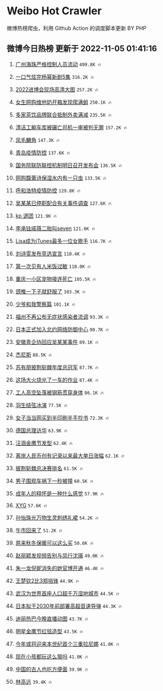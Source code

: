 # Weibo Hot Crawler 



微博热榜爬虫，利用 Github Action 的调度脚本更新 BY PHP 


## 微博今日热榜 更新于 2022-11-05 01:41:16 
1. [广州海珠严格控制人员流动](https://s.weibo.com/weibo?q=%23%E5%B9%BF%E5%B7%9E%E6%B5%B7%E7%8F%A0%E4%B8%A5%E6%A0%BC%E6%8E%A7%E5%88%B6%E4%BA%BA%E5%91%98%E6%B5%81%E5%8A%A8%23&t=31&band_rank=1&Refer=top) `499.8K 🔥` 

1. [一口气炫完杨幂新剧5集](https://s.weibo.com/weibo?q=%23%E4%B8%80%E5%8F%A3%E6%B0%94%E7%82%AB%E5%AE%8C%E6%9D%A8%E5%B9%82%E6%96%B0%E5%89%A75%E9%9B%86%23&t=31&band_rank=2&Refer=top) `316.2K 🔥` 

1. [2022进博会现场高清大图](https://s.weibo.com/weibo?q=%232022%E8%BF%9B%E5%8D%9A%E4%BC%9A%E7%8E%B0%E5%9C%BA%E9%AB%98%E6%B8%85%E5%A4%A7%E5%9B%BE%23&t=31&band_rank=3&Refer=top) `257.2K 🔥` 

1. [女生网购维他奶开箱发现爬满蛆](https://s.weibo.com/weibo?q=%23%E5%A5%B3%E7%94%9F%E7%BD%91%E8%B4%AD%E7%BB%B4%E4%BB%96%E5%A5%B6%E5%BC%80%E7%AE%B1%E5%8F%91%E7%8E%B0%E7%88%AC%E6%BB%A1%E8%9B%86%23&t=31&band_rank=4&Refer=top) `250.1K 🔥` 

1. [多家茶饮品牌联合抵制外卖满减](https://s.weibo.com/weibo?q=%23%E5%A4%9A%E5%AE%B6%E8%8C%B6%E9%A5%AE%E5%93%81%E7%89%8C%E8%81%94%E5%90%88%E6%8A%B5%E5%88%B6%E5%A4%96%E5%8D%96%E6%BB%A1%E5%87%8F%23&t=31&band_rank=5&Refer=top) `235.5K 🔥` 

1. [清洁工躺车库被碾亡司机一审被判无罪](https://s.weibo.com/weibo?q=%23%E6%B8%85%E6%B4%81%E5%B7%A5%E8%BA%BA%E8%BD%A6%E5%BA%93%E8%A2%AB%E7%A2%BE%E4%BA%A1%E5%8F%B8%E6%9C%BA%E4%B8%80%E5%AE%A1%E8%A2%AB%E5%88%A4%E6%97%A0%E7%BD%AA%23&t=31&band_rank=6&Refer=top) `157.2K 🔥` 

1. [凤毛麟角](https://s.weibo.com/weibo?q=%E5%87%A4%E6%AF%9B%E9%BA%9F%E8%A7%92&t=31&band_rank=7&Refer=top) `147.3K 🔥` 

1. [青岛疫情防控](https://s.weibo.com/weibo?q=%23%E9%9D%92%E5%B2%9B%E7%96%AB%E6%83%85%E9%98%B2%E6%8E%A7%23&t=31&band_rank=8&Refer=top) `137.6K 🔥` 

1. [国务院联防联控机制明日召开发布会](https://s.weibo.com/weibo?q=%23%E5%9B%BD%E5%8A%A1%E9%99%A2%E8%81%94%E9%98%B2%E8%81%94%E6%8E%A7%E6%9C%BA%E5%88%B6%E6%98%8E%E6%97%A5%E5%8F%AC%E5%BC%80%E5%8F%91%E5%B8%83%E4%BC%9A%23&t=31&band_rank=9&Refer=top) `136.5K 🔥` 

1. [网购馥蕾诗保湿水内有一只虫](https://s.weibo.com/weibo?q=%23%E7%BD%91%E8%B4%AD%E9%A6%A5%E8%95%BE%E8%AF%97%E4%BF%9D%E6%B9%BF%E6%B0%B4%E5%86%85%E6%9C%89%E4%B8%80%E5%8F%AA%E8%99%AB%23&t=31&band_rank=10&Refer=top) `133.5K 🔥` 

1. [呼和浩特疫情防控](https://s.weibo.com/weibo?q=%E5%91%BC%E5%92%8C%E6%B5%A9%E7%89%B9%E7%96%AB%E6%83%85%E9%98%B2%E6%8E%A7&t=31&band_rank=11&Refer=top) `129.8K 🔥` 

1. [吴某某已停职配合有关事件调查](https://s.weibo.com/weibo?q=%23%E5%90%B4%E6%9F%90%E6%9F%90%E5%B7%B2%E5%81%9C%E8%81%8C%E9%85%8D%E5%90%88%E6%9C%89%E5%85%B3%E4%BA%8B%E4%BB%B6%E8%B0%83%E6%9F%A5%23&t=31&band_rank=12&Refer=top) `127.6K 🔥` 

1. [kp 退团](https://s.weibo.com/weibo?q=kp%20%E9%80%80%E5%9B%A2&t=31&band_rank=13&Refer=top) `121.9K 🔥` 

1. [李承铉戚薇二胎叫seven](https://s.weibo.com/weibo?q=%23%E6%9D%8E%E6%89%BF%E9%93%89%E6%88%9A%E8%96%87%E4%BA%8C%E8%83%8E%E5%8F%ABseven%23&t=31&band_rank=14&Refer=top) `121.6K 🔥` 

1. [Lisa成为iTunes最多一位女歌手](https://s.weibo.com/weibo?q=%23Lisa%E6%88%90%E4%B8%BAiTunes%E6%9C%80%E5%A4%9A%E4%B8%80%E4%BD%8D%E5%A5%B3%E6%AD%8C%E6%89%8B%23&t=31&band_rank=15&Refer=top) `116.7K 🔥` 

1. [刘诗雯发布竞选宣言](https://s.weibo.com/weibo?q=%23%E5%88%98%E8%AF%97%E9%9B%AF%E5%8F%91%E5%B8%83%E7%AB%9E%E9%80%89%E5%AE%A3%E8%A8%80%23&t=31&band_rank=16&Refer=top) `110.4K 🔥` 

1. [第一次见有人米饭过敏](https://s.weibo.com/weibo?q=%23%E7%AC%AC%E4%B8%80%E6%AC%A1%E8%A7%81%E6%9C%89%E4%BA%BA%E7%B1%B3%E9%A5%AD%E8%BF%87%E6%95%8F%23&t=31&band_rank=17&Refer=top) `110.0K 🔥` 

1. [重庆一小区宠物接连死亡](https://s.weibo.com/weibo?q=%23%E9%87%8D%E5%BA%86%E4%B8%80%E5%B0%8F%E5%8C%BA%E5%AE%A0%E7%89%A9%E6%8E%A5%E8%BF%9E%E6%AD%BB%E4%BA%A1%23&t=31&band_rank=18&Refer=top) `105.5K 🔥` 

1. [颈椎一下子就舒服了](https://s.weibo.com/weibo?q=%23%E9%A2%88%E6%A4%8E%E4%B8%80%E4%B8%8B%E5%AD%90%E5%B0%B1%E8%88%92%E6%9C%8D%E4%BA%86%23&t=31&band_rank=19&Refer=top) `103.3K 🔥` 

1. [少爷和我警察篇](https://s.weibo.com/weibo?q=%23%E5%B0%91%E7%88%B7%E5%92%8C%E6%88%91%E8%AD%A6%E5%AF%9F%E7%AF%87%23&t=31&band_rank=20&Refer=top) `101.1K 🔥` 

1. [福州不再公布无症状感染者流调](https://s.weibo.com/weibo?q=%23%E7%A6%8F%E5%B7%9E%E4%B8%8D%E5%86%8D%E5%85%AC%E5%B8%83%E6%97%A0%E7%97%87%E7%8A%B6%E6%84%9F%E6%9F%93%E8%80%85%E6%B5%81%E8%B0%83%23&t=31&band_rank=21&Refer=top) `93.3K 🔥` 

1. [日本正式加入北约网络防御中心](https://s.weibo.com/weibo?q=%23%E6%97%A5%E6%9C%AC%E6%AD%A3%E5%BC%8F%E5%8A%A0%E5%85%A5%E5%8C%97%E7%BA%A6%E7%BD%91%E7%BB%9C%E9%98%B2%E5%BE%A1%E4%B8%AD%E5%BF%83%23&t=31&band_rank=22&Refer=top) `90.7K 🔥` 

1. [安徽青企协回应吴某某事件](https://s.weibo.com/weibo?q=%23%E5%AE%89%E5%BE%BD%E9%9D%92%E4%BC%81%E5%8D%8F%E5%9B%9E%E5%BA%94%E5%90%B4%E6%9F%90%E6%9F%90%E4%BA%8B%E4%BB%B6%23&t=31&band_rank=23&Refer=top) `89.1K 🔥` 

1. [杰尼斯](https://s.weibo.com/weibo?q=%E6%9D%B0%E5%B0%BC%E6%96%AF&t=31&band_rank=24&Refer=top) `88.5K 🔥` 

1. [苏有朋披荆斩棘年度总冠军](https://s.weibo.com/weibo?q=%23%E8%8B%8F%E6%9C%89%E6%9C%8B%E6%8A%AB%E8%8D%86%E6%96%A9%E6%A3%98%E5%B9%B4%E5%BA%A6%E6%80%BB%E5%86%A0%E5%86%9B%23&t=31&band_rank=25&Refer=top) `87.7K 🔥` 

1. [这场大火烧光了一车的作业](https://s.weibo.com/weibo?q=%23%E8%BF%99%E5%9C%BA%E5%A4%A7%E7%81%AB%E7%83%A7%E5%85%89%E4%BA%86%E4%B8%80%E8%BD%A6%E7%9A%84%E4%BD%9C%E4%B8%9A%23&t=31&band_rank=26&Refer=top) `87.4K 🔥` 

1. [工人高空坠落被钢筋贯穿身体](https://s.weibo.com/weibo?q=%23%E5%B7%A5%E4%BA%BA%E9%AB%98%E7%A9%BA%E5%9D%A0%E8%90%BD%E8%A2%AB%E9%92%A2%E7%AD%8B%E8%B4%AF%E7%A9%BF%E8%BA%AB%E4%BD%93%23&t=31&band_rank=27&Refer=top) `86.1K 🔥` 

1. [羽生结弦冰演](https://s.weibo.com/weibo?q=%E7%BE%BD%E7%94%9F%E7%BB%93%E5%BC%A6%E5%86%B0%E6%BC%94&t=31&band_rank=28&Refer=top) `77.5K 🔥` 

1. [女子当当网买到半印刷半手抄书](https://s.weibo.com/weibo?q=%23%E5%A5%B3%E5%AD%90%E5%BD%93%E5%BD%93%E7%BD%91%E4%B9%B0%E5%88%B0%E5%8D%8A%E5%8D%B0%E5%88%B7%E5%8D%8A%E6%89%8B%E6%8A%84%E4%B9%A6%23&t=31&band_rank=29&Refer=top) `72.3K 🔥` 

1. [德国总理访华](https://s.weibo.com/weibo?q=%23%E5%BE%B7%E5%9B%BD%E6%80%BB%E7%90%86%E8%AE%BF%E5%8D%8E%23&t=31&band_rank=30&Refer=top) `63.9K 🔥` 

1. [汪涵金鹰节发型](https://s.weibo.com/weibo?q=%23%E6%B1%AA%E6%B6%B5%E9%87%91%E9%B9%B0%E8%8A%82%E5%8F%91%E5%9E%8B%23&t=31&band_rank=31&Refer=top) `62.4K 🔥` 

1. [离岸人民币创有记录以来最大单日涨幅](https://s.weibo.com/weibo?q=%23%E7%A6%BB%E5%B2%B8%E4%BA%BA%E6%B0%91%E5%B8%81%E5%88%9B%E6%9C%89%E8%AE%B0%E5%BD%95%E4%BB%A5%E6%9D%A5%E6%9C%80%E5%A4%A7%E5%8D%95%E6%97%A5%E6%B6%A8%E5%B9%85%23&t=31&band_rank=32&Refer=top) `62.1K 🔥` 

1. [披荆斩棘总决赛排名](https://s.weibo.com/weibo?q=%23%E6%8A%AB%E8%8D%86%E6%96%A9%E6%A3%98%E6%80%BB%E5%86%B3%E8%B5%9B%E6%8E%92%E5%90%8D%23&t=31&band_rank=33&Refer=top) `61.5K 🔥` 

1. [男子围观车祸下一秒被撞](https://s.weibo.com/weibo?q=%23%E7%94%B7%E5%AD%90%E5%9B%B4%E8%A7%82%E8%BD%A6%E7%A5%B8%E4%B8%8B%E4%B8%80%E7%A7%92%E8%A2%AB%E6%92%9E%23&t=31&band_rank=34&Refer=top) `60.5K 🔥` 

1. [成年人的释怀是一种什么感觉](https://s.weibo.com/weibo?q=%23%E6%88%90%E5%B9%B4%E4%BA%BA%E7%9A%84%E9%87%8A%E6%80%80%E6%98%AF%E4%B8%80%E7%A7%8D%E4%BB%80%E4%B9%88%E6%84%9F%E8%A7%89%23&t=31&band_rank=35&Refer=top) `57.9K 🔥` 

1. [XYG](https://s.weibo.com/weibo?q=XYG&t=31&band_rank=36&Refer=top) `57.6K 🔥` 

1. [孙怡珠光万物生灵刺绣礼裙](https://s.weibo.com/weibo?q=%23%E5%AD%99%E6%80%A1%E7%8F%A0%E5%85%89%E4%B8%87%E7%89%A9%E7%94%9F%E7%81%B5%E5%88%BA%E7%BB%A3%E7%A4%BC%E8%A3%99%23&t=31&band_rank=37&Refer=top) `54.2K 🔥` 

1. [牛市回来了](https://s.weibo.com/weibo?q=%23%E7%89%9B%E5%B8%82%E5%9B%9E%E6%9D%A5%E4%BA%86%23&t=31&band_rank=38&Refer=top) `51.2K 🔥` 

1. [原来秋冬保暖可以这么买](https://s.weibo.com/weibo?q=%23%E5%8E%9F%E6%9D%A5%E7%A7%8B%E5%86%AC%E4%BF%9D%E6%9A%96%E5%8F%AF%E4%BB%A5%E8%BF%99%E4%B9%88%E4%B9%B0%23&t=31&band_rank=39&Refer=top) `50.6K 🔥` 

1. [赵丽颖发视频告别与凤行沈璃](https://s.weibo.com/weibo?q=%23%E8%B5%B5%E4%B8%BD%E9%A2%96%E5%8F%91%E8%A7%86%E9%A2%91%E5%91%8A%E5%88%AB%E4%B8%8E%E5%87%A4%E8%A1%8C%E6%B2%88%E7%92%83%23&t=31&band_rank=40&Refer=top) `49.0K 🔥` 

1. [朱一龙倪妮消失的她官博开通](https://s.weibo.com/weibo?q=%23%E6%9C%B1%E4%B8%80%E9%BE%99%E5%80%AA%E5%A6%AE%E6%B6%88%E5%A4%B1%E7%9A%84%E5%A5%B9%E5%AE%98%E5%8D%9A%E5%BC%80%E9%80%9A%23&t=31&band_rank=41&Refer=top) `46.4K 🔥` 

1. [王楚钦2比3郑培锋](https://s.weibo.com/weibo?q=%23%E7%8E%8B%E6%A5%9A%E9%92%A62%E6%AF%943%E9%83%91%E5%9F%B9%E9%94%8B%23&t=31&band_rank=42&Refer=top) `44.9K 🔥` 

1. [武汉为世界首座人口超千万湿地城市](https://s.weibo.com/weibo?q=%23%E6%AD%A6%E6%B1%89%E4%B8%BA%E4%B8%96%E7%95%8C%E9%A6%96%E5%BA%A7%E4%BA%BA%E5%8F%A3%E8%B6%85%E5%8D%83%E4%B8%87%E6%B9%BF%E5%9C%B0%E5%9F%8E%E5%B8%82%23&t=31&band_rank=43&Refer=top) `44.5K 🔥` 

1. [日本拟于2030年前部署高超音速导弹](https://s.weibo.com/weibo?q=%23%E6%97%A5%E6%9C%AC%E6%8B%9F%E4%BA%8E2030%E5%B9%B4%E5%89%8D%E9%83%A8%E7%BD%B2%E9%AB%98%E8%B6%85%E9%9F%B3%E9%80%9F%E5%AF%BC%E5%BC%B9%23&t=31&band_rank=44&Refer=top) `44.3K 🔥` 

1. [迪丽热巴今晚直播动图](https://s.weibo.com/weibo?q=%23%E8%BF%AA%E4%B8%BD%E7%83%AD%E5%B7%B4%E4%BB%8A%E6%99%9A%E7%9B%B4%E6%92%AD%E5%8A%A8%E5%9B%BE%23&t=31&band_rank=45&Refer=top) `43.7K 🔥` 

1. [明星金鹰节红毯造型](https://s.weibo.com/weibo?q=%23%E6%98%8E%E6%98%9F%E9%87%91%E9%B9%B0%E8%8A%82%E7%BA%A2%E6%AF%AF%E9%80%A0%E5%9E%8B%23&t=31&band_rank=46&Refer=top) `43.5K 🔥` 

1. [今年或将迎来本世纪首个三重拉尼娜](https://s.weibo.com/weibo?q=%23%E4%BB%8A%E5%B9%B4%E6%88%96%E5%B0%86%E8%BF%8E%E6%9D%A5%E6%9C%AC%E4%B8%96%E7%BA%AA%E9%A6%96%E4%B8%AA%E4%B8%89%E9%87%8D%E6%8B%89%E5%B0%BC%E5%A8%9C%23&t=31&band_rank=47&Refer=top) `41.0K 🔥` 

1. [现在小孩都玩这么狠吗](https://s.weibo.com/weibo?q=%23%E7%8E%B0%E5%9C%A8%E5%B0%8F%E5%AD%A9%E9%83%BD%E7%8E%A9%E8%BF%99%E4%B9%88%E7%8B%A0%E5%90%97%23&t=31&band_rank=48&Refer=top) `41.0K 🔥` 

1. [中国的古人也吃方便面](https://s.weibo.com/weibo?q=%23%E4%B8%AD%E5%9B%BD%E7%9A%84%E5%8F%A4%E4%BA%BA%E4%B9%9F%E5%90%83%E6%96%B9%E4%BE%BF%E9%9D%A2%23&t=31&band_rank=49&Refer=top) `39.9K 🔥` 

1. [林高远](https://s.weibo.com/weibo?q=%E6%9E%97%E9%AB%98%E8%BF%9C&t=31&band_rank=50&Refer=top) `39.4K 🔥` 

